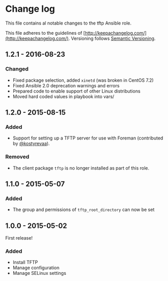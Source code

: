 # Change log

This file contains al notable changes to the tftp Ansible role.

This file adheres to the guidelines of [http://keepachangelog.com/](http://keepachangelog.com/). Versioning follows [Semantic Versioning](http://semver.org/).

## 1.2.1 - 2016-08-23

### Changed

- Fixed package selection, added `xinetd` (was broken in CentOS 7.2)
- Fixed Ansible 2.0 deprecation warnings and errors
- Prepared code to enable support of other Linux distributions
- Moved hard coded values in playbook into vars/

## 1.2.0 - 2015-08-15

### Added

- Support for setting up a TFTP server for use with Foreman (contributed by [@kostyrevaa](https://github.com/kostyrevaa)).

### Removed

- The client package `tftp` is no longer installed as part of this role.

## 1.1.0 - 2015-05-07

### Added

- The group and permissions of `tftp_root_directory` can now be set

## 1.0.0 - 2015-05-02

First release!

### Added

- Install TFTP
- Manage configuration
- Manage SELinux settings

